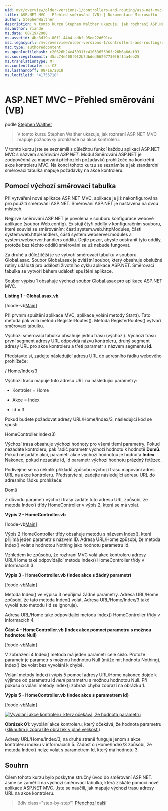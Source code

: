 ```yaml
---
uid: mvc/overview/older-versions-1/controllers-and-routing/asp-net-mvc-routing-overview-vb
title: ASP.NET MVC – Přehled směrování (VB) | Dokumentace Microsoftu
author: StephenWalther
description: V tomto kurzu Stephen Walther ukazuje, jak rozhraní ASP.NET MVC mapuje požadavky prohlížeče na akce kontroleru.
ms.author: riande
ms.date: 08/19/2008
ms.assetid: 4bc8d19a-80f1-44b4-adbf-95ed22d691ca
msc.legacyurl: /mvc/overview/older-versions-1/controllers-and-routing/asp-net-mvc-routing-overview-vb
msc.type: authoredcontent
ms.openlocfilehash: c20626b24e43031fc4103365396fc26b6a6daf93
ms.sourcegitcommit: 45ac74e400f9f2b7dbded66297730f6f14a4eb25
ms.translationtype: MT
ms.contentlocale: cs-CZ
ms.lasthandoff: 08/16/2018
ms.locfileid: "41755710"
---
```

<a name="aspnet-mvc-routing-overview-vb"></a>ASP.NET MVC – Přehled směrování (VB)
====================
podle [Stephen Walther](https://github.com/StephenWalther)

> V tomto kurzu Stephen Walther ukazuje, jak rozhraní ASP.NET MVC mapuje požadavky prohlížeče na akce kontroleru.


V tomto kurzu jste se seznámili s důležitou funkcí každou aplikaci ASP.NET MVC s názvem *směrování ASP.NET*. Modul Směrování ASP.NET je zodpovědná za mapování příchozích požadavků prohlížeče na konkrétní akce kontroleru MVC. Na konci tohoto kurzu se seznámíte s jak standardní směrovací tabulka mapuje požadavky na akce kontroleru.

## <a name="using-the-default-route-table"></a>Pomocí výchozí směrovací tabulka

Při vytváření nové aplikace ASP.NET MVC, aplikace je již nakonfigurována pro použití směrování ASP.NET. Směrování ASP.NET je nastavená na dvou místech.

Nejprve směrování ASP.NET je povolena v souboru konfigurace webové aplikace (soubor Web.config). Existují čtyři oddíly v konfiguračním souboru, které souvisí se směrováním: části system.web.httpModules, části system.web.httpHandlers, části system.webserver.modules a system.webserver.handlers oddílu. Dejte pozor, abyste odstranit tyto oddíly, protože bez těchto oddílů směrování se už nebude fungovat.

Za druhé a důležitější je se vytvoří směrovací tabulku v souboru Global.asax. Soubor Global.asax je zvláštní soubor, který obsahuje obslužné rutiny událostí pro události životního cyklu aplikace ASP.NET. Směrovací tabulka se vytvoří během události spuštění aplikace.

Soubor výpisu 1 obsahuje výchozí soubor Global.asax pro aplikace ASP.NET MVC.

**Listing 1 - Global.asax.vb**

[!code-vb[Main](asp-net-mvc-routing-overview-vb/samples/sample1.vb)]

Při prvním spuštění aplikace MVC, aplikace\_volání metody Start(). Tato metoda pak volá metodu RegisterRoutes(). Metoda RegisterRoutes() vytvoří směrovací tabulku.

Výchozí směrovací tabulka obsahuje jednu trasu (výchozí). Výchozí trasu první segment adresy URL odpovídá názvu kontroleru, druhý segment adresy URL pro akce kontroleru a třetí parametr s názvem segmentu **id**.

Představte si, zadejte následující adresu URL do adresního řádku webového prohlížeče:

/ Home/Index/3

Výchozí trasu mapuje tuto adresu URL na následující parametry:

- Kontroler = Home

- Akce = Index

- id = 3

Pokud budete požadovat adresy URL/Home/Index/3, následující kód se spustí:

HomeController.Index(3)

Výchozí trasa obsahuje výchozí hodnoty pro všemi třemi parametry. Pokud nezadáte kontroleru, pak řadič parametr výchozí hodnotu k hodnotě **Domů**. Pokud nezadáte akci, parametr akce výchozí hodnotou je hodnota **Index**. Nakonec, pokud nezadáte id, id parametr výchozí hodnotu prázdný řetězec.

Podívejme se na několik příkladů způsobu výchozí trasu mapování adres URL na akce kontroleru. Představte si, zadejte následující adresu URL do adresního řádku prohlížeče:

Domů

Z důvodu parametr výchozí trasy zadáte tuto adresu URL způsobí, že metoda Index() třídy HomeController v výpis 2, která se má volat.

**Výpis 2 - HomeController.vb**

[!code-vb[Main](asp-net-mvc-routing-overview-vb/samples/sample2.vb)]

Výpis 2 HomeController třídy obsahuje metodu s názvem Index(), která přijímá jeden parametr s názvem ID. Adresa URL/Home způsobí, že metoda Index() volat s hodnotou Nothing jako hodnotu parametru Id.

Vzhledem ke způsobu, že rozhraní MVC volá akce kontroleru adresy URL/Home také odpovídající metodu Index() HomeController třídy v informacích 3.

**Výpis 3 - HomeController.vb (Index akce s žádný parametr)**

[!code-vb[Main](asp-net-mvc-routing-overview-vb/samples/sample3.vb)]

Metoda Index() ve výpisu 3 nepřijímá žádné parametry. Adresa URL/Home způsobí, že tato metoda Index() volat. Adresa URL/Home/Index/3 také vyvolá tuto metodu (Id se ignoruje).

Adresa URL/Home také odpovídající metodu Index() HomeController třídy v informacích 4.

**Část 4 – HomeController.vb (Index akce pomocí parametru s možnou hodnotou Null)**

[!code-vb[Main](asp-net-mvc-routing-overview-vb/samples/sample4.vb)]

V zobrazení 4 Index() metoda má jeden parametr celé číslo. Protože parametr je parametr s možnou hodnotou Null (může mít hodnotu Nothing), Index() lze volat bez vyvolání k chybě.

Volání metody Index() výpis 5 pomocí adresy URL/Home nakonec dojde k výjimce od parametru Id *není* parametru s možnou hodnotou Null. Při pokusu o volání metody Index() zobrazí chyba zobrazí na obrázku 1.

**Výpis 5 - HomeController.vb (Index akce s parametrem Id)**

[!code-vb[Main](asp-net-mvc-routing-overview-vb/samples/sample5.vb)]


[![Vyvolání akce kontroleru, který očekává, že hodnota parametru](asp-net-mvc-routing-overview-vb/_static/image1.jpg)](asp-net-mvc-routing-overview-vb/_static/image1.png)

**Obrázek 01**: vyvolání akce kontroleru, který očekává, že hodnota parametru ([kliknutím ji zobrazíte obrázek v plné velikosti](asp-net-mvc-routing-overview-vb/_static/image2.png))


Adresy URL/Home/Index/3, na druhé straně funguje jenom s akce kontroleru indexu v informacích 5. Žádost o /Home/Index/3 způsobí, že metoda Index() nelze volat s parametrem Id, který má hodnotu 3.

## <a name="summary"></a>Souhrn

Cílem tohoto kurzu bylo poskytne stručný úvod do směrování ASP.NET. Jsme se zaměřili na výchozí směrovací tabulka, která získáte pomocí nové aplikace ASP.NET MVC. Jste se naučili, jak mapuje výchozí trasu adresy URL na akce kontroleru.

> [!div class="step-by-step"]
> [Předchozí](creating-an-action-cs.md)
> [další](understanding-action-filters-vb.md)
